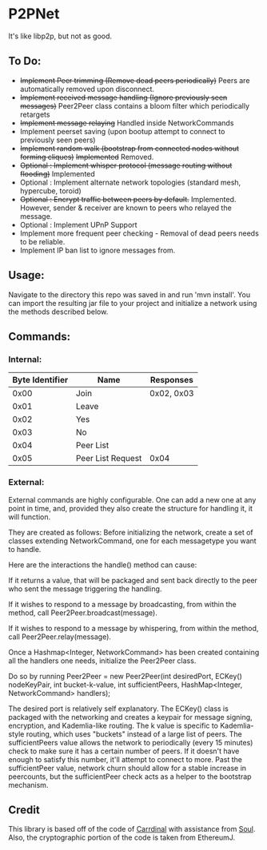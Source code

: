 # P2PNet
It's like libp2p, but not as good.

## To Do:
* ~~Implement Peer trimming (Remove dead peers periodically)~~ Peers are automatically removed upon disconnect.
* ~~Implement received message handling (Ignore previously seen messages)~~ Peer2Peer class contains a bloom filter which periodically retargets
* ~~Implement message relaying~~ Handled inside NetworkCommands
* Implement peerset saving (upon bootup attempt to connect to previously seen peers)
* ~~Implement random walk (bootstrap from connected nodes without forming cliques)~~  ~~Implemented~~ Removed.
* ~~Optional : Implement whisper protocol (message routing without flooding)~~ Implemented
* Optional : Implement alternate network topologies (standard mesh, hypercube, toroid)
* ~~Optional : Encrypt traffic between peers by default.~~ Implemented. However, sender & receiver are known to peers who relayed the message.
* Optional : Implement UPnP Support
* Implement more frequent peer checking - Removal of dead peers needs to be reliable.
* Implement IP ban list to ignore messages from.

## Usage: 
Navigate to the directory this repo was saved in and run 'mvn install'. You can import the resulting jar file to your project and initialize a network using the methods described below.

## Commands:

### Internal:
| Byte Identifier | Name              | Responses  |
|-----------------|-------------------|------------|
| 0x00            | Join              | 0x02, 0x03 |
| 0x01            | Leave             |            |
| 0x02            | Yes               |            |
| 0x03            | No                |            |
| 0x04            | Peer List         |            |
| 0x05            | Peer List Request | 0x04       |

### External:
External commands are highly configurable. One can add a new one at any point in time, and, provided they also create the structure for handling it, it will function. 


They are created as follows: Before initializing the network, create a set of classes extending NetworkCommand, one for each messagetype you want to handle.

Here are the interactions the handle() method can cause:

If it returns a value, that will be packaged and sent back directly to the peer who sent the message triggering the handling.

If it wishes to respond to a message by broadcasting, from within the method, call Peer2Peer.broadcast(message).

If it wishes to respond to a message by whispering, from within the method, call Peer2Peer.relay(message).


Once a Hashmap<Integer, NetworkCommand> has been created containing all the handlers one needs, initialize the Peer2Peer class.

Do so by running Peer2Peer <instancename> = new Peer2Peer(int desiredPort, ECKey() nodeKeyPair, int bucket-k-value, int sufficientPeers, HashMap<Integer, NetworkCommand> handlers);

The desired port is relatively self explanatory. 
The ECKey() class is packaged with the networking and creates a keypair for message signing, encryption, and Kademlia-like routing.
The k value is specific to Kademlia-style routing, which uses "buckets" instead of a large list of peers.
The sufficientPeers value allows the network to periodically (every 15 minutes) check to make sure it has a certain number of peers. If it doesn't have enough to satisfy this number, it'll attempt to connect to more. Past the sufficientPeer value, network churn should allow for a stable increase in peercounts, but the sufficientPeer check acts as a helper to the bootstrap mechanism.


## Credit
This library is based off of the code of [Carrdinal](https://github.com/Carrdinal) with assistance from [Soul](https://github.com/soulblade249). Also, the cryptographic portion of the code is taken from EthereumJ.
